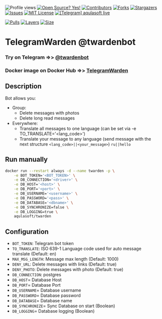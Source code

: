 <!--
*** I'm using markdown "reference style" links for readability.
*** Reference links are enclosed in brackets [ ] instead of parentheses ( ).
*** See the bottom of this document for the declaration of the reference variables
*** for contributors-url, forks-url, etc. This is an optional, concise syntax you may use.
*** https://www.markdownguide.org/basic-syntax/#reference-style-links
-->

![Profile views](https://gpvc.arturio.dev/aqulasoftTgWarden)
[![Open Source? Yes!](https://badgen.net/badge/Open%20Source%20%3F/Yes%21/blue?icon=github)](https://github.com/aqulasoft/telegramwarden/)
[![Contributors][contributors-shield]][contributors-url]
[![Forks][forks-shield]][forks-url]
[![Stargazers][stars-shield]][stars-url]
[![Issues][issues-shield]][issues-url]
[![MIT License][license-shield]][license-url]
[![[Telegram] aqulasoft live][telegram-shield]][telegram-url]

[![Pulls](https://shields.beevelop.com/docker/pulls/aqulasoft/twarden.svg?style=flat-square)](https://hub.docker.com/repository/docker/aqulasoft/twarden)
[![Layers](https://shields.beevelop.com/docker/image/layers/aqulasoft/twarden/latest.svg?style=flat-square)](https://hub.docker.com/repository/docker/aqulasoft/twarden)
[![Size](https://shields.beevelop.com/docker/image/image-size/aqulasoft/twarden/latest.svg?style=flat-square)](https://hub.docker.com/repository/docker/aqulasoft/twarden)

<!-- MARKDOWN LINKS & IMAGES -->
<!-- https://www.markdownguide.org/basic-syntax/#reference-style-links -->

[contributors-shield]: https://img.shields.io/github/contributors/aqulasoft/telegramwarden.svg
[contributors-url]: https://github.com/aqulasoft/telegramwarden/graphs/contributors
[forks-shield]: https://img.shields.io/github/forks/aqulasoft/telegramwarden.svg
[forks-url]: https://github.com/aqulasoft/telegramwarden/network/members
[stars-shield]: https://img.shields.io/github/stars/aqulasoft/telegramwarden.svg
[stars-url]: https://github.com/aqulasoft/telegramwarden/stargazers
[issues-shield]: https://img.shields.io/github/issues/aqulasoft/telegramwarden.svg
[issues-url]: https://github.com/aqulasoft/telegramwarden/issues
[license-shield]: https://img.shields.io/github/license/aqulasoft/telegramwarden.svg
[license-url]: https://github.com/aqulasoft/telegramwarden/blob/master/LICENSE.txt
[telegram-shield]: https://img.shields.io/badge/telegram-aqulasoft-blue.svg
[telegram-url]: https://t.me/aqulasoft

# TelegramWarden @twardenbot

### Try on Telegram =>> [@twardenbot](https://t.me/twardenbot)

###  Docker image on Docker Hub =>> [TelegramWarden](https://hub.docker.com/repository/docker/aqulasoft/twarden)

## Description
Bot allows you:
* Group:
    * Delete messages with photos
    * Delete long read messages
* Everywhere:
    * Translate all messages to one language (can be set via -e TO_TRANSLATE='<lang_code>')
    * Translate your message to any language (send message with the next structure ```<lang_code>||<your_message>```)
```ru||hello```

## Run manually

```bash
docker run --restart always -d --name twarden -p \
    -e BOT_TOKEN='<BOT_TOKEN>' \
    -e DB_CONNECTION='<driver>' \
    -e DB_HOST='<host>' \
    -e DB_PORT='<port>' \
    -e DB_USERNAME='<username>' \
    -e DB_PASSWORD='<pass>' \
    -e DB_DATABASE='<dbname>' \
    -e DB_SYNCHRONIZE=false \
    -e DB_LOGGING=true \
    aqulasoft/twarden
```


## Configuration

- `BOT_TOKEN`: Telegram bot token
- `TO_TRANSLATE`: ISO 639-1 Language code used for auto message translate (Default: en)
- `MAX_MSG_LENGTH`: Message max length (Default: 1000)
- `DENY_URL`: Delete messages with links (Default: true)
- `DENY_PHOTO`: Delete messages with photo (Default: true)
- `DB_CONNECTION`: postgres
- `DB_HOST`= Database Host
- `DB_PORT`= Database Port
- `DB_USERNAME`= Database username
- `DB_PASSWORD`= Database password
- `DB_DATABASE`= Database name
- `DB_SYNCHRONIZE`= Sync Database on start (Boolean)
- `DB_LOGGING`= Database logging (Boolean)

